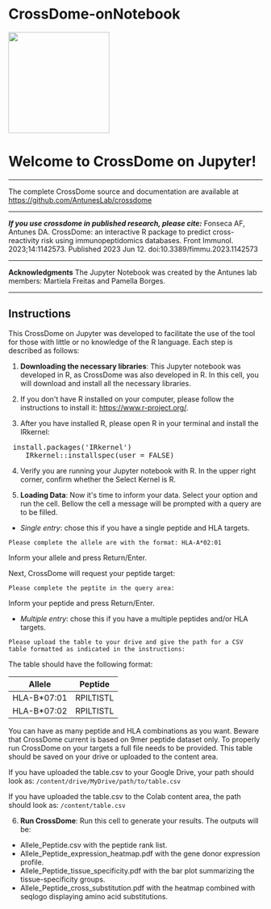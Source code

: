 # CrossDome-onNotebook

<img src="https://dinlerantunes.com/assets/images/lab-logo.png" height="200">


# Welcome to CrossDome on Jupyter!

---

The complete CrossDome source and documentation are available at https://github.com/AntunesLab/crossdome

---

***If you use crossdome in published research, please cite:***
Fonseca AF, Antunes DA. CrossDome: an interactive R package to predict cross-reactivity risk using immunopeptidomics databases. Front Immunol. 2023;14:1142573. Published 2023 Jun 12. doi:10.3389/fimmu.2023.1142573

---

**Acknowledgments**
The Jupyter Notebook was created by the Antunes lab members: Martiela Freitas and Pamella Borges.

---

## Instructions

This CrossDome on Jupyter was developed to facilitate the use of the tool for those with little or no knowledge of the R language. Each step is described as follows:

1. **Downloading the necessary libraries**: This Jupyter notebook was developed in R, as CrossDome was also developed in R. In this cell, you will download and install all the necessary libraries.

2. If you don't have R installed on your computer, please follow the instructions to install it: https://www.r-project.org/.

3. After you have installed R, please open R in your terminal and install the IRkernel:

<pre> install.packages('IRkernel')
    IRkernel::installspec(user = FALSE) </pre>

4. Verify you are running your Jupyter notebook with R. In the upper right corner, confirm whether the Select Kernel is R.


5. **Loading Data**: Now it's time to inform your data. Select your option and run the cell. Bellow the cell a message will be prompted with a query are to be filled.

- *Single entry*: chose this if you have a single peptide and HLA targets.
```
Please complete the allele are with the format: HLA-A*02:01
```

   Inform your allele and press Return/Enter.

   Next, CrossDome will request your peptide target:
```
Please complete the peptite in the query area:
```
Inform your peptide and press Return/Enter.


- *Multiple entry*: chose this if you have a multiple peptides and/or HLA targets.
```
Please upload the table to your drive and give the path for a CSV table formatted as indicated in the instructions:
```
The table should have the following format:

| Allele   | Peptide |
| -------- | ------- |
| HLA-B*07:01 | RPILTISTL |
| HLA-B*07:02 | RPILTISTL |

You can have as many peptide and HLA combinations as you want.
Beware that CrossDome current is based on 9mer peptide dataset only.
To properly run CrossDome on your targets a full file needs to be provided.
This table should be saved on your drive or uploaded to the content area.

If you have uploaded the table.csv to your Google Drive, your path should look as: ```/content/drive/MyDrive/path/to/table.csv```

If you have uploaded the table.csv to the Colab content area, the path should look as: ```/content/table.csv```

6. **Run CrossDome**: Run this cell to generate your results. The outputs will be:

- Allele_Peptide.csv with the peptide rank list.
- Allele_Peptide_expression_heatmap.pdf with the gene donor expression profile.
- Allele_Peptide_tissue_specificity.pdf with the bar plot summarizing the tissue-specificity groups.
- Allele_Peptide_cross_substitution.pdf with the heatmap combined with seqlogo displaying amino acid substitutions.
